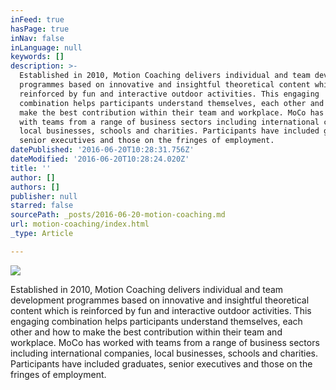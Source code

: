 ```yaml
---
inFeed: true
hasPage: true
inNav: false
inLanguage: null
keywords: []
description: >-
  Established in 2010, Motion Coaching delivers individual and team development
  programmes based on innovative and insightful theoretical content which is
  reinforced by fun and interactive outdoor activities. This engaging
  combination helps participants understand themselves, each other and how to
  make the best contribution within their team and workplace. MoCo has worked
  with teams from a range of business sectors including international companies,
  local businesses, schools and charities. Participants have included graduates,
  senior executives and those on the fringes of employment. 
datePublished: '2016-06-20T10:28:31.756Z'
dateModified: '2016-06-20T10:28:24.020Z'
title: ''
author: []
authors: []
publisher: null
starred: false
sourcePath: _posts/2016-06-20-motion-coaching.md
url: motion-coaching/index.html
_type: Article

---
```

![](https://the-grid-user-content.s3-us-west-2.amazonaws.com/1421df37-f6d1-45e8-82da-eea6cd45deaf.jpg)

Established in 2010, Motion Coaching delivers individual and team development programmes based on innovative and insightful theoretical content which is reinforced by fun and interactive outdoor activities. This engaging combination helps participants understand themselves, each other and how to make the best contribution within their team and workplace. MoCo has worked with teams from a range of business sectors including international companies, local businesses, schools and charities. Participants have included graduates, senior executives and those on the fringes of employment.